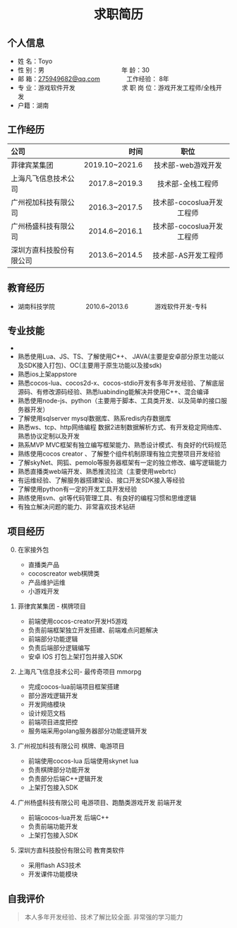  <center>
     <h1>求职简历</h1>
 </center>

## 个人信息 
* 姓 名：Toyo
* 性 别：男&emsp;&emsp;&emsp;&emsp;&emsp;&emsp;&emsp;&emsp;&emsp;&emsp;&emsp;&emsp;&ensp;年 龄：30  
* 邮 箱：275949682@qq.com&emsp;&emsp;&emsp;&emsp; 工作经验： 8年
* 专 业：游戏软件开发  &emsp;&emsp;&emsp;&emsp;&emsp;&emsp;&emsp; 求 职 岗 位：游戏开发工程师/全栈开发&emsp;&emsp;&emsp;&emsp;&emsp;
 * 户籍：湖南

## 工作经历
|公司|时间|职位|
|:-----|----:|:----:|
|菲律宾某集团|2019.10~2021.6|技术部-web游戏开发|      
|上海凡飞信息技术公司|2017.8~2019.3| 技术部-全栈工程师|
|广州视加科技有限公司|2016.3~2017.5| 技术部-cocoslua开发工程师|
|广州杨盛科技有限公司|2014.6~2016.1| 技术部-cocoslua开发工程师|
|深圳方直科技股份有限公司|2013.6~2014.5| 技术部-AS开发工程师|


## 教育经历
* 湖南科技学院&emsp;&emsp;&emsp;&emsp;&emsp;2010.6~2013.6&emsp;&emsp;&emsp;&emsp; 游戏软件开发-专科


## 专业技能

* 
* 熟悉使用Lua、JS、TS、了解使用C++、 JAVA(主要是安卓部分原生功能以及SDK接入打包)、OC(主要用于原生功能以及接sdk)
* 熟悉ios上架appstore
* 熟悉cocos-lua、cocos2d-x、cocos-stdio开发有多年开发经验、了解底层源码、有修改源码经验、熟悉luabinding能解决并使用C++、混合编译
* 熟悉使用node-js、python（主要用于脚本、工具类开发、以及简单的接口服务器开发）
* 了解使用sqlserver mysql数据库、熟系redis内存数据库
* 熟悉ws、tcp、http网络编程 数据2进制数据解析方式、有开发稳定网络库、熟悉协议定制以及开发
* 熟系MVP MVC框架有独立编写框架能力、熟悉设计模式、有良好的代码规范
* 熟练使用cocos creator 、了解整个组件机制原理有独立完整项目开发经验
* 了解skyNet、网狐、pemolo等服务器框架有一定的独立修改、编写逻辑能力
* 熟悉直播类web端开发、熟悉推流拉流（主要使用webrtc)
* 有运维经验、了解服务器搭建架设、接口开发SDK接入等经验
* 了解使用python有一定的开发工具开发经验
* 熟练使用svn、git等代码管理工具、有良好的编程习惯和思维逻辑
* 有独立解决问题的能力、非常喜欢技术钻研


## 项目经历
0. 在家接外包
    * 直播类产品
    * cocoscreator web棋牌类
    * 产品维护运维
    * 小游戏开发


1. 菲律宾某集团 - 棋牌项目 
    * 前端使用cocos-creator开发H5游戏   
    * 负责前端框架独立开发搭建、前端难点问题解决
    * 前端部分功能逻辑
    * 负责后端部分逻辑编写
    * 安卓 IOS 打包上架打包并接入SDK 
2.  上海凡飞信息技术公司- 最传奇项目 mmorpg
    * 完成cocos-lua前端项目框架搭建
    * 部分游戏逻辑开发
    * 开发网络模块
    * 设计规范文档
    * 前端项目进度把控
    * 服务端采用golang服务器部分功能逻辑开发
3. 广州视加科技有限公司 棋牌、电游项目
    * 前端使用cocos-lua 后端使用skynet lua
    * 负责棋牌部分功能开发
    * 负责部分后端C++逻辑开发
    * 上架打包接入SDK
4. 广州杨盛科技有限公司 电游项目、跑酷类游戏开发 前端开发
    * 前端cocos-lua开发 后端C++
    * 负责前端功能开发
    * 上架打包接入SDK
5. 深圳方直科技股份有限公司  教育类软件
    * 采用flash AS3技术
    * 开发课件功能模块
## 自我评价
> 本人多年开发经验、技术了解比较全面. 非常强的学习能力
